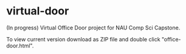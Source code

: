# virtual-door
(In progress) Virtual Office Door project for NAU Comp Sci Capstone.

To view current version download as ZIP file and double click "office-door.html".
